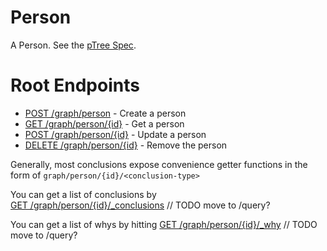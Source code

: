 # Person
A Person. See the [pTree Spec](https://github.com/genealogysystems/ptree/blob/master/spec/person.md).

# Root Endpoints

* [POST /graph/person](post_person.md) - Create a person
* [GET /graph/person/{id}](get_person_id.md) - Get a person
* [POST /graph/person/{id}](post_person_id.md) - Update a person
* [DELETE /graph/person/{id}](delete_person_id.md) - Remove the person

Generally, most conclusions expose convenience getter functions in the form of `graph/person/{id}/<conclusion-type>`


You can get a list of conclusions by  
[GET /graph/person/{id}/_conclusions](get_person_id_conclusions.md) // TODO move to /query?

You can get a list of whys by hitting 
[GET /graph/person/{id}/_why](get_person_id_conclusions.md) // TODO move to /query?